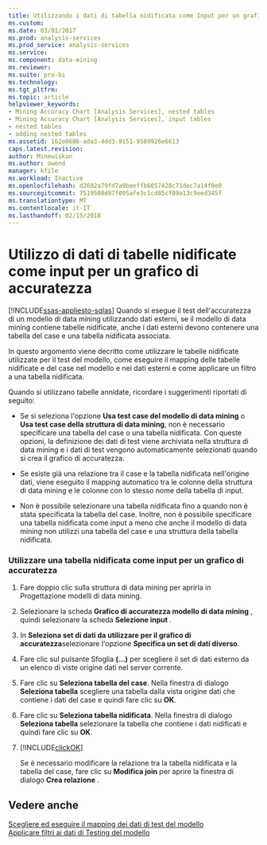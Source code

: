 ```yaml
---
title: Utilizzando i dati di tabella nidificata come Input per un grafico di accuratezza | Documenti Microsoft
ms.custom: 
ms.date: 03/01/2017
ms.prod: analysis-services
ms.prod_service: analysis-services
ms.service: 
ms.component: data-mining
ms.reviewer: 
ms.suite: pro-bi
ms.technology: 
ms.tgt_pltfrm: 
ms.topic: article
helpviewer_keywords:
- Mining Accuracy Chart [Analysis Services], nested tables
- Mining Accuracy Chart [Analysis Services], input tables
- nested tables
- adding nested tables
ms.assetid: 162e0686-ada3-4dd3-9151-9589926e6613
caps.latest.revision: 
author: Minewiskan
ms.author: owend
manager: kfile
ms.workload: Inactive
ms.openlocfilehash: d2602a79fd7a9beeffb6057428c71dec7a14f0e0
ms.sourcegitcommit: 7519508d97f095afe3c1cd85cf09a13c9eed345f
ms.translationtype: MT
ms.contentlocale: it-IT
ms.lasthandoff: 02/15/2018
---
```

# <a name="using-nested-table-data-as-an-input-for-an-accuracy-chart"></a>Utilizzo di dati di tabelle nidificate come input per un grafico di accuratezza
[!INCLUDE[ssas-appliesto-sqlas](../../includes/ssas-appliesto-sqlas.md)]
Quando si esegue il test dell'accuratezza di un modello di data mining utilizzando dati esterni, se il modello di data mining contiene tabelle nidificate, anche i dati esterni devono contenere una tabella del case e una tabella nidificata associata.  
  
 In questo argomento viene decritto come utilizzare le tabelle nidificate utilizzate per il test del modello, come eseguire il mapping delle tabelle nidificate e del case nel modello e nei dati esterni e come applicare un filtro a una tabella nidificata.  
  
 Quando si utilizzano tabelle annidate, ricordare i suggerimenti riportati di seguito:  
  
-   Se si seleziona l'opzione **Usa test case del modello di data mining** o **Usa test case della struttura di data mining**, non è necessario specificare una tabella del case o una tabella nidificata. Con queste opzioni, la definizione dei dati di test viene archiviata nella struttura di data mining e i dati di test vengono automaticamente selezionati quando si crea il grafico di accuratezza.  
  
-   Se esiste già una relazione tra il case e la tabella nidificata nell'origine dati, viene eseguito il mapping automatico tra le colonne della struttura di data mining e le colonne con lo stesso nome della tabella di input.  
  
-   Non è possibile selezionare una tabella nidificata fino a quando non è stata specificata la tabella del case. Inoltre, non è possibile specificare una tabella nidificata come input a meno che anche il modello di data mining non utilizzi una tabella del case e una struttura della tabella nidificata.  
  
### <a name="use-a-nested-table-as-input-to-an-accuracy-chart"></a>Utilizzare una tabella nidificata come input per un grafico di accuratezza  
  
1.  Fare doppio clic sulla struttura di data mining per aprirla in Progettazione modelli di data mining.  
  
2.  Selezionare la scheda **Grafico di accuratezza modello di data mining** , quindi selezionare la scheda **Selezione input** .  
  
3.  In **Seleziona set di dati da utilizzare per il grafico di accuratezza**selezionare l'opzione **Specifica un set di dati diverso**.  
  
4.  Fare clic sul pulsante Sfoglia **(…)** per scegliere il set di dati esterno da un elenco di viste origine dati nel server corrente.  
  
5.  Fare clic su **Seleziona tabella del case**. Nella finestra di dialogo **Seleziona tabella** scegliere una tabella dalla vista origine dati che contiene i dati del case e quindi fare clic su **OK**.  
  
6.  Fare clic su **Seleziona tabella nidificata**. Nella finestra di dialogo **Seleziona tabella** selezionare la tabella che contiene i dati nidificati e quindi fare clic su **OK**.  
  
7.  [!INCLUDE[clickOK](../../includes/clickok-md.md)]  
  
     Se è necessario modificare la relazione tra la tabella nidificata e la tabella del case, fare clic su **Modifica join** per aprire la finestra di dialogo **Crea relazione** .  
  
## <a name="see-also"></a>Vedere anche  
 [Scegliere ed eseguire il mapping dei dati di test del modello](../../analysis-services/data-mining/choose-and-map-model-testing-data.md)   
 [Applicare filtri ai dati di Testing del modello](../../analysis-services/data-mining/apply-filters-to-model-testing-data.md)  
  
  

